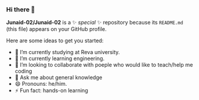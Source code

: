 ### Hi there 👋


**Junaid-02/Junaid-02** is a ✨ _special_ ✨ repository because its `README.md` (this file) appears on your GitHub profile.

Here are some ideas to get you started:

- 🔭 I’m currently studying at Reva university.
- 🌱 I’m currently learning engineering.
- 👯 I’m looking to collaborate with poeple who would like to teach/help me coding
- 💬 Ask me about general knowledge
- 😄 Pronouns: he/him.
- ⚡ Fun fact: hands-on learning

